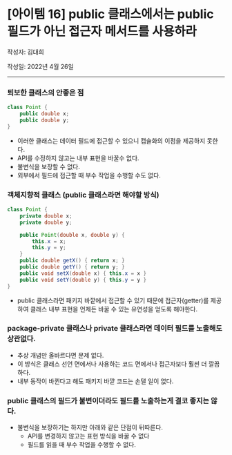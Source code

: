 # [아이템 16] public 클래스에서는 public 필드가 아닌 접근자 메서드를 사용하라

작성자: 김대희

작성일: 2022년 4월 26일

---


### 퇴보한 클래스의 안좋은 점

```java
class Point {
    public double x;
    public double y;
}
```

- 이러한 클래스는 데이터 필드에 접근할 수 있으니 캡슐화의 이점을 제공하지 못한다.
- API를 수정하지 않고는 내부 표현을 바꿀수 없다.
- 불변식을 보장할 수 없다.
- 외부에서 필드에 접근할 때 부수 작업을 수행할 수도 없다.

### 객체지향적 클래스 (public 클래스라면 해야할 방식)

```java
class Point {
    private double x;
    private double y;

    public Point(double x, double y) {
        this.x = x;
        this.y = y;
    }
    public double getX() { return x; }
    public double getY() { return y; }
    public void setX(double x) { this.x = x }
    public void setY(double y) { this.y = y }
}
```

- public 클래스라면 패키지 바깥에서 접근할 수 있기 때문에 접근자(getter)를 제공하여 클래스 내부 표현을 언제든 바꿀 수 있는 유연성을 얻도록 해야한다.

### package-private 클래스나 private 클래스라면 데이터 필드를 노출해도 상관없다.

- 추상 개념만 올바르다면 문제 없다.
- 이 방식은 클래스 선언 면에서나 사용하는 코드 면에서나 접근자보다 훨씬 더 깔끔하다.
- 내부 동작이 바뀐다고 해도 패키지 바깥 코드는 손댈 일이 없다.

### public 클래스의 필드가 불변이더라도 필드를 노출하는게 결코 좋지는 않다.

- 불변식을 보장하기는 하지만 아래와 같은 단점이 뒤따른다.
    - API를 변경하지 않고는 표현 방식을 바꿀 수 없다
    - 필드를 읽을 때 부수 작업을 수행할 수 없다.